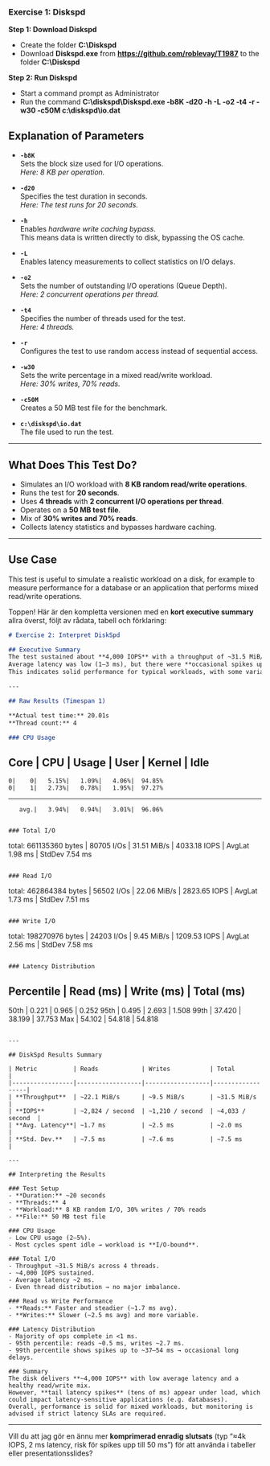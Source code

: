 ### Exercise 1: Diskspd

**Step 1: Download Diskspd**

- Create the folder **C:\Diskspd**
- Download **Diskspd.exe** from **https://github.com/roblevay/T1987** to the folder **C:\Diskspd**

**Step 2: Run Diskspd**

- Start a command prompt as Administrator
- Run the command **C:\diskspd\Diskspd.exe -b8K -d20 -h -L -o2 -t4 -r -w30 -c50M c:\diskspd\io.dat**

## Explanation of Parameters

- **`-b8K`**  
  Sets the block size used for I/O operations.  
  *Here: 8 KB per operation.*

- **`-d20`**  
  Specifies the test duration in seconds.  
  *Here: The test runs for 20 seconds.*

- **`-h`**  
  Enables *hardware write caching bypass*.  
  This means data is written directly to disk, bypassing the OS cache.

- **`-L`**  
  Enables latency measurements to collect statistics on I/O delays.

- **`-o2`**  
  Sets the number of outstanding I/O operations (Queue Depth).  
  *Here: 2 concurrent operations per thread.*

- **`-t4`**  
  Specifies the number of threads used for the test.  
  *Here: 4 threads.*

- **`-r`**  
  Configures the test to use random access instead of sequential access.

- **`-w30`**  
  Sets the write percentage in a mixed read/write workload.  
  *Here: 30% writes, 70% reads.*

- **`-c50M`**  
  Creates a 50 MB test file for the benchmark.

- **`c:\diskspd\io.dat`**  
  The file used to run the test.

---

## What Does This Test Do?

- Simulates an I/O workload with **8 KB random read/write operations**.  
- Runs the test for **20 seconds**.  
- Uses **4 threads** with **2 concurrent I/O operations per thread**.  
- Operates on a **50 MB test file**.  
- Mix of **30% writes and 70% reads**.  
- Collects latency statistics and bypasses hardware caching.

---

## Use Case

This test is useful to simulate a realistic workload on a disk, for example to measure performance for a database or an application that performs mixed read/write operations.

Toppen! Här är den kompletta versionen med en **kort executive summary** allra överst, följt av rådata, tabell och förklaring:

```markdown
# Exercise 2: Interpret DiskSpd

## Executive Summary
The test sustained about **4,000 IOPS** with a throughput of ~31.5 MiB/s.  
Average latency was low (1–3 ms), but there were **occasional spikes up to 50 ms**.  
This indicates solid performance for typical workloads, with some variability in tail latency.

---

## Raw Results (Timespan 1)

**Actual test time:** 20.01s  
**Thread count:** 4  

### CPU Usage
```

## Core | CPU |  Usage |  User  | Kernel |  Idle

```
0|    0|   5.15%|   1.09%|   4.06%|  94.85%
0|    1|   2.73%|   0.78%|   1.95%|  97.27%
```

---

```
   avg.|   3.94%|   0.94%|   3.01%|  96.06%
```

```

### Total I/O
```

total: 661135360 bytes | 80705 I/Os | 31.51 MiB/s | 4033.18 IOPS | AvgLat 1.98 ms | StdDev 7.54 ms

```

### Read I/O
```

total: 462864384 bytes | 56502 I/Os | 22.06 MiB/s | 2823.65 IOPS | AvgLat 1.73 ms | StdDev 7.51 ms

```

### Write I/O
```

total: 198270976 bytes | 24203 I/Os |  9.45 MiB/s | 1209.53 IOPS | AvgLat 2.56 ms | StdDev 7.58 ms

```

### Latency Distribution
```

## Percentile | Read (ms) | Write (ms) | Total (ms)

50th    |    0.221  |    0.965   |    0.252
95th    |    0.495  |    2.693   |    1.508
99th    |   37.420  |   38.199   |   37.753
Max     |   54.102  |   54.818   |   54.818

```

---

## DiskSpd Results Summary

| Metric          | Reads            | Writes           | Total            |
|-----------------|------------------|------------------|------------------|
| **Throughput**  | ~22.1 MiB/s      | ~9.5 MiB/s       | ~31.5 MiB/s      |
| **IOPS**        | ~2,824 / second  | ~1,210 / second  | ~4,033 / second  |
| **Avg. Latency**| ~1.7 ms          | ~2.5 ms          | ~2.0 ms          |
| **Std. Dev.**   | ~7.5 ms          | ~7.6 ms          | ~7.5 ms          |

---

## Interpreting the Results

### Test Setup
- **Duration:** ~20 seconds  
- **Threads:** 4  
- **Workload:** 8 KB random I/O, 30% writes / 70% reads  
- **File:** 50 MB test file  

### CPU Usage
- Low CPU usage (2–5%).  
- Most cycles spent idle → workload is **I/O-bound**.  

### Total I/O
- Throughput ~31.5 MiB/s across 4 threads.  
- ~4,000 IOPS sustained.  
- Average latency ~2 ms.  
- Even thread distribution → no major imbalance.  

### Read vs Write Performance
- **Reads:** Faster and steadier (~1.7 ms avg).  
- **Writes:** Slower (~2.5 ms avg) and more variable.  

### Latency Distribution
- Majority of ops complete in <1 ms.  
- 95th percentile: reads ~0.5 ms, writes ~2.7 ms.  
- 99th percentile shows spikes up to ~37–54 ms → occasional long delays.  

### Summary
The disk delivers **~4,000 IOPS** with low average latency and a healthy read/write mix.  
However, **tail latency spikes** (tens of ms) appear under load, which could impact latency-sensitive applications (e.g. databases).  
Overall, performance is solid for mixed workloads, but monitoring is advised if strict latency SLAs are required.
```

---

Vill du att jag gör en ännu mer **komprimerad enradig slutsats** (typ “≈4k IOPS, 2 ms latency, risk för spikes upp till 50 ms”) för att använda i tabeller eller presentationsslides?
